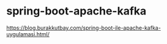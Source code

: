 # spring-boot-apache-kafka
 https://blog.burakkutbay.com/spring-boot-ile-apache-kafka-uygulamasi.html/
